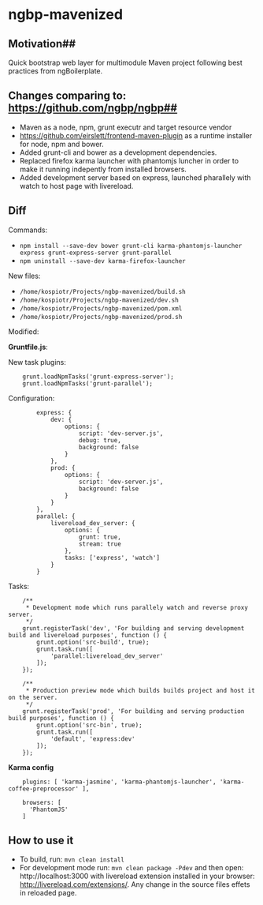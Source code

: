 # ngbp-mavenized

## Motivation##

Quick bootstrap web layer for multimodule Maven project following best practices from ngBoilerplate.

## Changes comparing to: https://github.com/ngbp/ngbp##

- Maven as a node, npm, grunt executr and target resource vendor
- https://github.com/eirslett/frontend-maven-plugin as a runtime installer for node, npm and bower.
- Added grunt-cli and bower as a development dependencies.
- Replaced firefox karma launcher with phantomjs luncher in order to make it running indepently from installed browsers.
- Added development server based on express, launched pharallely with watch to host page with livereload.

## Diff

Commands:
* `npm install --save-dev bower grunt-cli karma-phantomjs-launcher express grunt-express-server grunt-parallel`
* `npm uninstall --save-dev karma-firefox-launcher`

New files: 
* `/home/kospiotr/Projects/ngbp-mavenized/build.sh`
* `/home/kospiotr/Projects/ngbp-mavenized/dev.sh`
* `/home/kospiotr/Projects/ngbp-mavenized/pom.xml`
* `/home/kospiotr/Projects/ngbp-mavenized/prod.sh` 

Modified:

**Gruntfile.js**:

New task plugins:

```
    grunt.loadNpmTasks('grunt-express-server');
    grunt.loadNpmTasks('grunt-parallel');
```

Configuration:

```
        express: {
            dev: {
                options: {
                    script: 'dev-server.js',
                    debug: true,
                    background: false
                }
            },
            prod: {
                options: {
                    script: 'dev-server.js',
                    background: false
                }
            }
        },
        parallel: {
            livereload_dev_server: {
                options: {
                    grunt: true,
                    stream: true
                },
                tasks: ['express', 'watch']
            }
        }
```

Tasks:

```
    /**
     * Development mode which runs parallely watch and reverse proxy server.
     */
    grunt.registerTask('dev', 'For building and serving development build and livereload purposes', function () {
        grunt.option('src-build', true);
        grunt.task.run([
            'parallel:livereload_dev_server'
        ]);
    });

    /**
     * Production preview mode which builds builds project and host it on the server.
     */
    grunt.registerTask('prod', 'For building and serving production build purposes', function () {
        grunt.option('src-bin', true);
        grunt.task.run([
            'default', 'express:dev'
        ]);
    });
```

**Karma config**

```
    plugins: [ 'karma-jasmine', 'karma-phantomjs-launcher', 'karma-coffee-preprocessor' ],

    browsers: [
      'PhantomJS'
    ]
```




## How to use it

* To build, run: ```mvn clean install```
* For development mode run: ```mvn clean package -Pdev``` and then open: http://localhost:3000 with livereload extension installed in your browser: http://livereload.com/extensions/. Any change in the source files effets in reloaded page.
